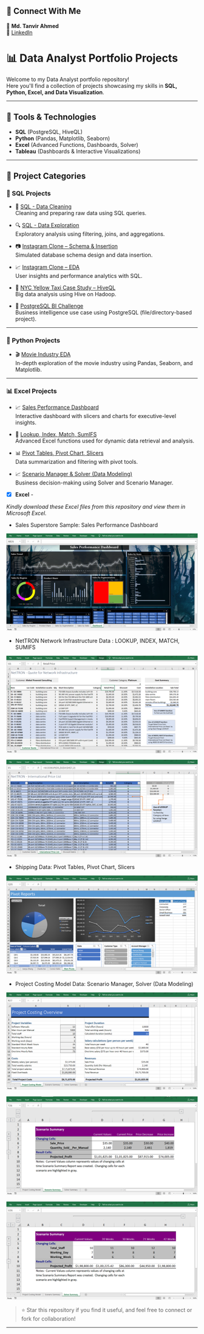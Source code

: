 
## 🔗 Connect With Me

👤 **Md. Tanvir Ahmed**  
📎 [LinkedIn](https://www.linkedin.com/in/mdtanvirahmeddev/)


# 📊 Data Analyst Portfolio Projects

Welcome to my Data Analyst portfolio repository!  
Here you'll find a collection of projects showcasing my skills in **SQL, Python, Excel, and Data Visualization**.

---

## 🔧 Tools & Technologies

- **SQL** (PostgreSQL, HiveQL)
- **Python** (Pandas, Matplotlib, Seaborn)
- **Excel** (Advanced Functions, Dashboards, Solver)
- **Tableau** (Dashboards & Interactive Visualizations)

---

## 📁 Project Categories

### 📌 SQL Projects

- 🧹 [SQL - Data Cleaning](https://github.com/md-ahmed-tanvir/DataAnalystPortfolioProjects/blob/main/SQL%20-%20Data%20Cleaning.sql)  
  Cleaning and preparing raw data using SQL queries.

- 🔍 [SQL - Data Exploration](https://github.com/md-ahmed-tanvir/DataAnalystPortfolioProjects/blob/main/SQL%20-%20Data%20Exploration.sql)  
  Exploratory analysis using filtering, joins, and aggregations.

- 📷 [Instagram Clone – Schema & Insertion](https://github.com/md-ahmed-tanvir/DataAnalystPortfolioProjects/blob/main/Instagram%20Clone%20SQL%20-%20Database%20%26%20Inserting%20Data.sql)  
  Simulated database schema design and data insertion.

- 📈 [Instagram Clone – EDA](https://github.com/md-ahmed-tanvir/DataAnalystPortfolioProjects/blob/main/Instagram%20Clone%20SQL%20-%20Exploratory%20Data%20Analysis.sql)  
  User insights and performance analytics with SQL.

- 🚕 [NYC Yellow Taxi Case Study – HiveQL](https://github.com/md-ahmed-tanvir/DataAnalystPortfolioProjects/blob/main/Hadoop(Hive)%20-%20NYC%20Yellow%20Taxi%20Case%20Study.txt)  
  Big data analysis using Hive on Hadoop.

- 🐘 [PostgreSQL BI Challenge](https://github.com/md-ahmed-tanvir/DataAnalystPortfolioProjects/blob/main/PostgreSQL-BI-CHALLENGE)  
  Business intelligence use case using PostgreSQL (file/directory-based project).

---

### 🐍 Python Projects

- 🎬 [Movie Industry EDA](https://github.com/md-ahmed-tanvir/DataAnalystPortfolioProjects/blob/main/Python%20-%20Movie%20Industry%20EDA%20Project.ipynb)  
  In-depth exploration of the movie industry using Pandas, Seaborn, and Matplotlib.

---

### 📊 Excel Projects

- 📈 [Sales Performance Dashboard](https://github.com/md-ahmed-tanvir/DataAnalystPortfolioProjects/blob/main/Excel%20-%20Sales%20Performance%20Dashboard.xlsx)  
  Interactive dashboard with slicers and charts for executive-level insights.

- 📌 [Lookup, Index, Match, SumIFS](https://github.com/md-ahmed-tanvir/DataAnalystPortfolioProjects/blob/main/Excel%20-%20LOOKUP%2C%20INDEX%2C%20MATCH%2C%20SUMIFS.xlsx)  
  Advanced Excel functions used for dynamic data retrieval and analysis.

- 📊 [Pivot Tables, Pivot Chart, Slicers](https://github.com/md-ahmed-tanvir/DataAnalystPortfolioProjects/blob/main/Excel%20-%20Pivot%20Tables%2C%20Pivot%20Chart%2C%20Slicers.xlsx)  
  Data summarization and filtering with pivot tools.

- 📈 [Scenario Manager & Solver (Data Modeling)](https://github.com/md-ahmed-tanvir/DataAnalystPortfolioProjects/blob/main/Excel%20-%20Scenario%20Manager%2C%20Solver%20(Data%20Modeling).xlsx)  
  Business decision-making using Solver and Scenario Manager.









- [x] **Excel** - 

*Kindly download these Excel files from this repository and view them in Microsoft Excel.*


- Sales Superstore Sample: Sales Performance Dashboard <br />

![Dashboard](visuals/excel/Dashboards.png)


- NetTRON Network Infrastructure Data : LOOKUP, INDEX, MATCH, SUMIFS <br />

![Dashboard](visuals/excel/INDEX.png)

![Dashboard](visuals/excel/LOOKUP.png)


- Shipping Data: Pivot Tables, Pivot Chart, Slicers <br />

![Dashboard](visuals/excel/PivotReports.png)


- Project Costing Model Data: Scenario Manager, Solver (Data Modeling)

![Dashboard](visuals/excel/DataModeling.png)

![Dashboard](visuals/excel/Solver.png)

![Dashboard](visuals/excel/ScenarioManager.png)


> ⭐ Star this repository if you find it useful, and feel free to connect or fork for collaboration!

--------------------------------------------------------------------------------------------------------------------------------------------------------------------------------
